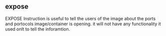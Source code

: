 ## expose 
EXPOSE Instruction is useful to tell the users of the image about the ports and portocols image/container is opening. it will not have any functionality it used onlt to tell the inforamtion.
